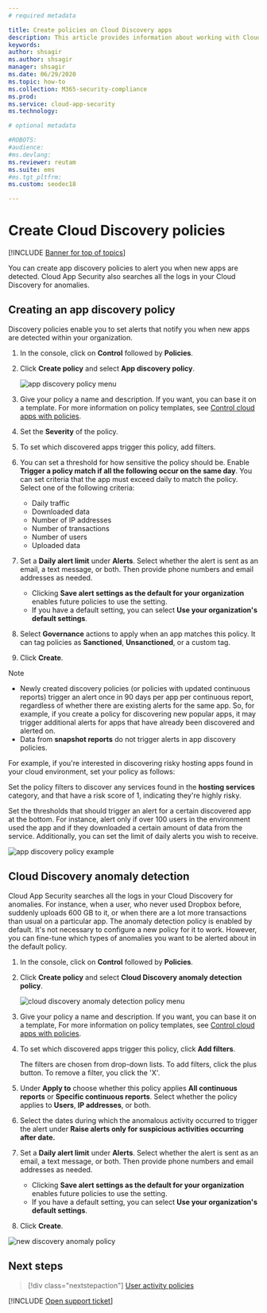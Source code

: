 ```yaml
---
# required metadata

title: Create policies on Cloud Discovery apps 
description: This article provides information about working with Cloud Discovery policies.
keywords:
author: shsagir
ms.author: shsagir
manager: shsagir
ms.date: 06/29/2020
ms.topic: how-to
ms.collection: M365-security-compliance
ms.prod:
ms.service: cloud-app-security
ms.technology:

# optional metadata

#ROBOTS:
#audience:
#ms.devlang:
ms.reviewer: reutam
ms.suite: ems
#ms.tgt_pltfrm:
ms.custom: seodec18

---
```

# Create Cloud Discovery policies

[!INCLUDE [Banner for top of topics](includes/banner.md)]

You can create app discovery policies to alert you when new apps are detected. Cloud App Security also searches all the logs in your Cloud Discovery for anomalies.

## Creating an app discovery policy

Discovery policies enable you to set alerts that notify you when new apps are detected within your organization.

1. In the console, click on **Control** followed by **Policies**.

2. Click **Create policy** and select **App discovery policy**.

    ![app discovery policy menu](media/app-discovery-policy-menu.png "app discovery policy menu")

3. Give your policy a name and description. If you want, you can base it on a template. For more information on policy templates, see [Control cloud apps with policies](control-cloud-apps-with-policies.md).

4. Set the **Severity** of the policy.

5. To set which discovered apps trigger this policy, add filters.

6. You can set a threshold for how sensitive the policy should be. Enable **Trigger a policy match if all the following occur on the same day**. You can set criteria that the app must exceed daily to match the policy. Select one of the following criteria:
    - Daily traffic
    - Downloaded data
    - Number of IP addresses
    - Number of transactions
    - Number of users
    - Uploaded data

7. Set a **Daily alert limit** under **Alerts**. Select whether the alert is sent as an email, a text message, or both. Then provide phone numbers and email addresses as needed.
    - Clicking **Save alert settings as the default for your organization** enables future policies to use the setting.
    - If you have a default setting, you can select **Use your organization's default settings**.

8. Select **Governance** actions to apply when an app matches this policy. It can tag policies as **Sanctioned**, **Unsanctioned**, or a custom tag.

9. Click **Create**.

> [!NOTE]
>
> - Newly created discovery policies (or policies with updated continuous reports) trigger an alert once in 90 days per app per continuous report, regardless of whether there are existing alerts for the same app. So, for example, if you create a policy for discovering new popular apps, it may trigger additional alerts for apps that have already been discovered and alerted on.
> - Data from **snapshot reports** do not trigger alerts in app discovery policies.

For example, if you're interested in discovering risky hosting apps found in your cloud environment, set your policy as follows:

Set the policy filters to discover any services found in the **hosting services** category, and that have a risk score of 1, indicating they're highly risky.

Set the thresholds that should trigger an alert for a certain discovered app at the bottom. For instance, alert only if over 100 users in the environment used the app and if they downloaded a certain amount of data from the service. Additionally, you can set the limit of daily alerts you wish to receive.

![app discovery policy example](media/app-discovery-policy-example.png "app discovery policy example")

## Cloud Discovery anomaly detection

Cloud App Security searches all the logs in your Cloud Discovery for anomalies. For instance, when a user, who never used Dropbox before, suddenly uploads 600 GB to it, or when there are a lot more transactions than usual on a particular app. The anomaly detection policy is enabled by default. It's not necessary to configure a new policy for it to work. However, you can fine-tune which types of anomalies you want to be alerted about in the default policy.

1. In the console, click on **Control** followed by **Policies**.

2. Click **Create policy** and select **Cloud Discovery anomaly detection policy**.

    ![cloud discovery anomaly detection policy menu](media/cloud-discovery-anomaly-detection-policy-menu.png "cloud discovery anomaly detection policy menu")

3. Give your policy a name and description. If you want, you can base it on a template, For more information on policy templates, see [Control cloud apps with policies](control-cloud-apps-with-policies.md).

4. To set which discovered apps trigger this policy, click **Add filters**.

    The filters are chosen from drop-down lists. To add filters, click the plus button. To remove a filter, you click the 'X'.

5. Under **Apply to** choose whether this policy applies **All continuous reports** or **Specific continuous reports**. Select whether the policy applies to **Users**, **IP addresses**, or both.

6. Select the dates during which the anomalous activity occurred to trigger the alert under **Raise alerts only for suspicious activities occurring after date.**

7. Set a **Daily alert limit** under **Alerts**. Select whether the alert is sent as an email, a text message, or both. Then provide phone numbers and email addresses as needed.
    - Clicking **Save alert settings as the default for your organization** enables future policies to use the setting.
    - If you have a default setting, you can select **Use your organization's default settings**.

8. Click **Create**.

![new discovery anomaly policy](media/new-discovery-anomaly-policy.png "new discovery anomaly policy")

## Next steps

> [!div class="nextstepaction"]
> [User activity policies](user-activity-policies.md)

[!INCLUDE [Open support ticket](includes/support.md)]

